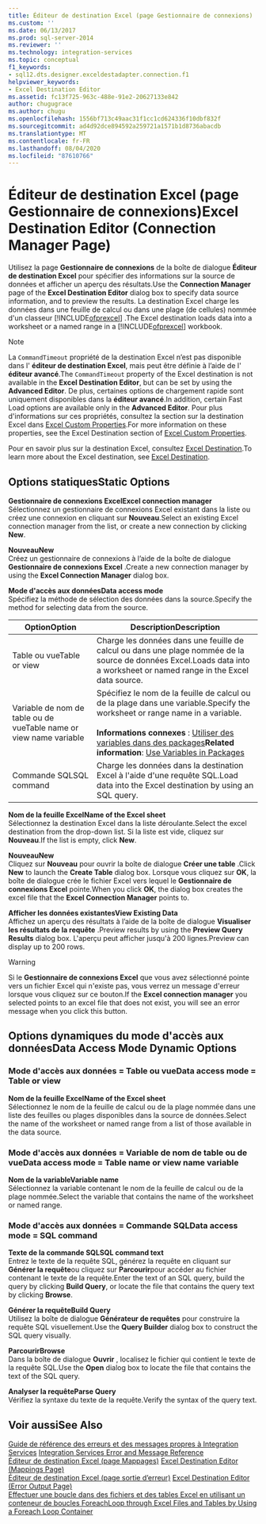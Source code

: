 ```yaml
---
title: Éditeur de destination Excel (page Gestionnaire de connexions) | Microsoft Docs
ms.custom: ''
ms.date: 06/13/2017
ms.prod: sql-server-2014
ms.reviewer: ''
ms.technology: integration-services
ms.topic: conceptual
f1_keywords:
- sql12.dts.designer.exceldestadapter.connection.f1
helpviewer_keywords:
- Excel Destination Editor
ms.assetid: fc13f725-963c-488e-91e2-20627133e842
author: chugugrace
ms.author: chugu
ms.openlocfilehash: 1556bf713c49aac31f1cc1cd624336f10dbf832f
ms.sourcegitcommit: ad4d92dce894592a259721a1571b1d8736abacdb
ms.translationtype: MT
ms.contentlocale: fr-FR
ms.lasthandoff: 08/04/2020
ms.locfileid: "87610766"
---
```

# <a name="excel-destination-editor-connection-manager-page"></a><span data-ttu-id="96b93-102">Éditeur de destination Excel (page Gestionnaire de connexions)</span><span class="sxs-lookup"><span data-stu-id="96b93-102">Excel Destination Editor (Connection Manager Page)</span></span>
  <span data-ttu-id="96b93-103">Utilisez la page **Gestionnaire de connexions** de la boîte de dialogue **Éditeur de destination Excel** pour spécifier des informations sur la source de données et afficher un aperçu des résultats.</span><span class="sxs-lookup"><span data-stu-id="96b93-103">Use the **Connection Manager** page of the **Excel Destination Editor** dialog box to specify data source information, and to preview the results.</span></span> <span data-ttu-id="96b93-104">La destination Excel charge les données dans une feuille de calcul ou dans une plage (de cellules) nommée d'un classeur [!INCLUDE[ofprexcel](../includes/ofprexcel-md.md)] .</span><span class="sxs-lookup"><span data-stu-id="96b93-104">The Excel destination loads data into a worksheet or a named range in a [!INCLUDE[ofprexcel](../includes/ofprexcel-md.md)] workbook.</span></span>  
  
> [!NOTE]  
>  <span data-ttu-id="96b93-105">La `CommandTimeout` propriété de la destination Excel n’est pas disponible dans l' **éditeur de destination Excel**, mais peut être définie à l’aide de l' **éditeur avancé**.</span><span class="sxs-lookup"><span data-stu-id="96b93-105">The `CommandTimeout` property of the Excel destination is not available in the **Excel Destination Editor**, but can be set by using the **Advanced Editor**.</span></span> <span data-ttu-id="96b93-106">De plus, certaines options de chargement rapide sont uniquement disponibles dans la **éditeur avancé**.</span><span class="sxs-lookup"><span data-stu-id="96b93-106">In addition, certain Fast Load options are available only in the **Advanced Editor**.</span></span> <span data-ttu-id="96b93-107">Pour plus d'informations sur ces propriétés, consultez la section sur la destination Excel dans [Excel Custom Properties](data-flow/excel-custom-properties.md).</span><span class="sxs-lookup"><span data-stu-id="96b93-107">For more information on these properties, see the Excel Destination section of [Excel Custom Properties](data-flow/excel-custom-properties.md).</span></span>  
  
 <span data-ttu-id="96b93-108">Pour en savoir plus sur la destination Excel, consultez [Excel Destination](data-flow/excel-destination.md).</span><span class="sxs-lookup"><span data-stu-id="96b93-108">To learn more about the Excel destination, see [Excel Destination](data-flow/excel-destination.md).</span></span>  
  
## <a name="static-options"></a><span data-ttu-id="96b93-109">Options statiques</span><span class="sxs-lookup"><span data-stu-id="96b93-109">Static Options</span></span>  
 <span data-ttu-id="96b93-110">**Gestionnaire de connexions Excel**</span><span class="sxs-lookup"><span data-stu-id="96b93-110">**Excel connection manager**</span></span>  
 <span data-ttu-id="96b93-111">Sélectionnez un gestionnaire de connexions Excel existant dans la liste ou créez une connexion en cliquant sur **Nouveau**.</span><span class="sxs-lookup"><span data-stu-id="96b93-111">Select an existing Excel connection manager from the list, or create a new connection by clicking **New**.</span></span>  
  
 <span data-ttu-id="96b93-112">**Nouveau**</span><span class="sxs-lookup"><span data-stu-id="96b93-112">**New**</span></span>  
 <span data-ttu-id="96b93-113">Créez un gestionnaire de connexions à l’aide de la boîte de dialogue **Gestionnaire de connexions Excel** .</span><span class="sxs-lookup"><span data-stu-id="96b93-113">Create a new connection manager by using the **Excel Connection Manager** dialog box.</span></span>  
  
 <span data-ttu-id="96b93-114">**Mode d'accès aux données**</span><span class="sxs-lookup"><span data-stu-id="96b93-114">**Data access mode**</span></span>  
 <span data-ttu-id="96b93-115">Spécifiez la méthode de sélection des données dans la source.</span><span class="sxs-lookup"><span data-stu-id="96b93-115">Specify the method for selecting data from the source.</span></span>  
  
|<span data-ttu-id="96b93-116">Option</span><span class="sxs-lookup"><span data-stu-id="96b93-116">Option</span></span>|<span data-ttu-id="96b93-117">Description</span><span class="sxs-lookup"><span data-stu-id="96b93-117">Description</span></span>|  
|------------|-----------------|  
|<span data-ttu-id="96b93-118">Table ou vue</span><span class="sxs-lookup"><span data-stu-id="96b93-118">Table or view</span></span>|<span data-ttu-id="96b93-119">Charge les données dans une feuille de calcul ou dans une plage nommée de la source de données Excel.</span><span class="sxs-lookup"><span data-stu-id="96b93-119">Loads data into a worksheet or named range in the Excel data source.</span></span>|  
|<span data-ttu-id="96b93-120">Variable de nom de table ou de vue</span><span class="sxs-lookup"><span data-stu-id="96b93-120">Table name or view name variable</span></span>|<span data-ttu-id="96b93-121">Spécifiez le nom de la feuille de calcul ou de la plage dans une variable.</span><span class="sxs-lookup"><span data-stu-id="96b93-121">Specify the worksheet or range name in a variable.</span></span><br /><br /> <span data-ttu-id="96b93-122">**Informations connexes** : [Utiliser des variables dans des packages](../../2014/integration-services/use-variables-in-packages.md)</span><span class="sxs-lookup"><span data-stu-id="96b93-122">**Related information**: [Use Variables in Packages](../../2014/integration-services/use-variables-in-packages.md)</span></span>|  
|<span data-ttu-id="96b93-123">Commande SQL</span><span class="sxs-lookup"><span data-stu-id="96b93-123">SQL command</span></span>|<span data-ttu-id="96b93-124">Charge les données dans la destination Excel à l'aide d'une requête SQL.</span><span class="sxs-lookup"><span data-stu-id="96b93-124">Load data into the Excel destination by using an SQL query.</span></span>|  
  
 <span data-ttu-id="96b93-125">**Nom de la feuille Excel**</span><span class="sxs-lookup"><span data-stu-id="96b93-125">**Name of the Excel sheet**</span></span>  
 <span data-ttu-id="96b93-126">Sélectionnez la destination Excel dans la liste déroulante.</span><span class="sxs-lookup"><span data-stu-id="96b93-126">Select the excel destination from the drop-down list.</span></span> <span data-ttu-id="96b93-127">Si la liste est vide, cliquez sur **Nouveau**.</span><span class="sxs-lookup"><span data-stu-id="96b93-127">If the list is empty, click **New**.</span></span>  
  
 <span data-ttu-id="96b93-128">**Nouveau**</span><span class="sxs-lookup"><span data-stu-id="96b93-128">**New**</span></span>  
 <span data-ttu-id="96b93-129">Cliquez sur **Nouveau** pour ouvrir la boîte de dialogue **Créer une table** .</span><span class="sxs-lookup"><span data-stu-id="96b93-129">Click **New** to launch the **Create Table** dialog box.</span></span> <span data-ttu-id="96b93-130">Lorsque vous cliquez sur **OK**, la boîte de dialogue crée le fichier Excel vers lequel le **Gestionnaire de connexions Excel** pointe.</span><span class="sxs-lookup"><span data-stu-id="96b93-130">When you click **OK**, the dialog box creates the excel file that the **Excel Connection Manager** points to.</span></span>  
  
 <span data-ttu-id="96b93-131">**Afficher les données existantes**</span><span class="sxs-lookup"><span data-stu-id="96b93-131">**View Existing Data**</span></span>  
 <span data-ttu-id="96b93-132">Affichez un aperçu des résultats à l’aide de la boîte de dialogue **Visualiser les résultats de la requête** .</span><span class="sxs-lookup"><span data-stu-id="96b93-132">Preview results by using the **Preview Query Results** dialog box.</span></span> <span data-ttu-id="96b93-133">L'aperçu peut afficher jusqu'à 200 lignes.</span><span class="sxs-lookup"><span data-stu-id="96b93-133">Preview can display up to 200 rows.</span></span>  
  
> [!WARNING]  
>  <span data-ttu-id="96b93-134"> Si le **Gestionnaire de connexions Excel** que vous avez sélectionné pointe vers un fichier Excel qui n'existe pas, vous verrez un message d'erreur lorsque vous cliquez sur ce bouton.</span><span class="sxs-lookup"><span data-stu-id="96b93-134">If the **Excel connection manager** you selected points to an excel file that does not exist, you will see an error message when you click this button.</span></span>  
  
## <a name="data-access-mode-dynamic-options"></a><span data-ttu-id="96b93-135">Options dynamiques du mode d'accès aux données</span><span class="sxs-lookup"><span data-stu-id="96b93-135">Data Access Mode Dynamic Options</span></span>  
  
### <a name="data-access-mode--table-or-view"></a><span data-ttu-id="96b93-136">Mode d'accès aux données = Table ou vue</span><span class="sxs-lookup"><span data-stu-id="96b93-136">Data access mode = Table or view</span></span>  
 <span data-ttu-id="96b93-137">**Nom de la feuille Excel**</span><span class="sxs-lookup"><span data-stu-id="96b93-137">**Name of the Excel sheet**</span></span>  
 <span data-ttu-id="96b93-138">Sélectionnez le nom de la feuille de calcul ou de la plage nommée dans une liste des feuilles ou plages disponibles dans la source de données.</span><span class="sxs-lookup"><span data-stu-id="96b93-138">Select the name of the worksheet or named range from a list of those available in the data source.</span></span>  
  
### <a name="data-access-mode--table-name-or-view-name-variable"></a><span data-ttu-id="96b93-139">Mode d'accès aux données = Variable de nom de table ou de vue</span><span class="sxs-lookup"><span data-stu-id="96b93-139">Data access mode = Table name or view name variable</span></span>  
 <span data-ttu-id="96b93-140">**Nom de la variable**</span><span class="sxs-lookup"><span data-stu-id="96b93-140">**Variable name**</span></span>  
 <span data-ttu-id="96b93-141">Sélectionnez la variable contenant le nom de la feuille de calcul ou de la plage nommée.</span><span class="sxs-lookup"><span data-stu-id="96b93-141">Select the variable that contains the name of the worksheet or named range.</span></span>  
  
### <a name="data-access-mode--sql-command"></a><span data-ttu-id="96b93-142">Mode d'accès aux données = Commande SQL</span><span class="sxs-lookup"><span data-stu-id="96b93-142">Data access mode = SQL command</span></span>  
 <span data-ttu-id="96b93-143">**Texte de la commande SQL**</span><span class="sxs-lookup"><span data-stu-id="96b93-143">**SQL command text**</span></span>  
 <span data-ttu-id="96b93-144">Entrez le texte de la requête SQL, générez la requête en cliquant sur **Générer la requête**ou cliquez sur **Parcourir**pour accéder au fichier contenant le texte de la requête.</span><span class="sxs-lookup"><span data-stu-id="96b93-144">Enter the text of an SQL query, build the query by clicking **Build Query**, or locate the file that contains the query text by clicking **Browse**.</span></span>  
  
 <span data-ttu-id="96b93-145">**Générer la requête**</span><span class="sxs-lookup"><span data-stu-id="96b93-145">**Build Query**</span></span>  
 <span data-ttu-id="96b93-146">Utilisez la boîte de dialogue **Générateur de requêtes** pour construire la requête SQL visuellement.</span><span class="sxs-lookup"><span data-stu-id="96b93-146">Use the **Query Builder** dialog box to construct the SQL query visually.</span></span>  
  
 <span data-ttu-id="96b93-147">**Parcourir**</span><span class="sxs-lookup"><span data-stu-id="96b93-147">**Browse**</span></span>  
 <span data-ttu-id="96b93-148">Dans la boîte de dialogue **Ouvrir** , localisez le fichier qui contient le texte de la requête SQL.</span><span class="sxs-lookup"><span data-stu-id="96b93-148">Use the **Open** dialog box to locate the file that contains the text of the SQL query.</span></span>  
  
 <span data-ttu-id="96b93-149">**Analyser la requête**</span><span class="sxs-lookup"><span data-stu-id="96b93-149">**Parse Query**</span></span>  
 <span data-ttu-id="96b93-150">Vérifiez la syntaxe du texte de la requête.</span><span class="sxs-lookup"><span data-stu-id="96b93-150">Verify the syntax of the query text.</span></span>  
  
## <a name="see-also"></a><span data-ttu-id="96b93-151">Voir aussi</span><span class="sxs-lookup"><span data-stu-id="96b93-151">See Also</span></span>  
 <span data-ttu-id="96b93-152">[Guide de référence des erreurs et des messages propres à Integration Services](../../2014/integration-services/integration-services-error-and-message-reference.md) </span><span class="sxs-lookup"><span data-stu-id="96b93-152">[Integration Services Error and Message Reference](../../2014/integration-services/integration-services-error-and-message-reference.md) </span></span>  
 <span data-ttu-id="96b93-153">[Éditeur de destination Excel &#40;page Mappages&#41;](../../2014/integration-services/excel-destination-editor-mappings-page.md) </span><span class="sxs-lookup"><span data-stu-id="96b93-153">[Excel Destination Editor &#40;Mappings Page&#41;](../../2014/integration-services/excel-destination-editor-mappings-page.md) </span></span>  
 <span data-ttu-id="96b93-154">[Éditeur de destination Excel &#40;page sortie d’erreur&#41;](../../2014/integration-services/excel-destination-editor-error-output-page.md) </span><span class="sxs-lookup"><span data-stu-id="96b93-154">[Excel Destination Editor &#40;Error Output Page&#41;](../../2014/integration-services/excel-destination-editor-error-output-page.md) </span></span>  
 [<span data-ttu-id="96b93-155">Effectuer une boucle dans des fichiers et des tables Excel en utilisant un conteneur de boucles Foreach</span><span class="sxs-lookup"><span data-stu-id="96b93-155">Loop through Excel Files and Tables by Using a Foreach Loop Container</span></span>](control-flow/foreach-loop-container.md)  
  
  
